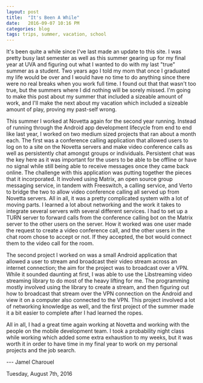 ```yaml
---
layout: post
title:  "It's Been A While"
date:   2016-09-07 10:16 PM
categories: blog
tags: trips, summer, vacation, school
---
```


It's been quite a while since I've last made an update to this site. I was pretty busy last semester as well as this summer gearing up for my final year at UVA and figuring out what I wanted to do with my last "true" summer as a student. Two years ago I told my mom that once I graduated my life would be over and I would have no time to do anything since there were no real breaks when you work full time. I found out that that wasn't too true, but the summers where I did nothing will be sorely missed. I'm going to make this post about my summer that included a sizeable amount of work, and I'll make the next about my vacation which included a sizeable amount of play, proving my past-self wrong.

This summer I worked at Novetta again for the second year running. Instead of running through the Android app development lifecycle from end to end like last year, I worked on two medium sized projects that ran about a month each. The first was a conference calling application that allowed users to log on to a site on the Novetta servers and make video conference calls as well as persistently chat amongst groups or individuals. Persistent chat was the key here as it was important for the users to be able to be offline or have no signal while still being able to receive messages once they came back online. The challenge with this application was putting together the pieces that it incorporated. It involved using Matrix, an open source group messaging service, in tandem with Freeswitch, a calling service, and Verto to bridge the two to allow video conference calling all served up from Novetta servers. All in all, it was a pretty complicated system with a lot of moving parts. I learned a lot about networking and the work it takes to integrate several servers with several different services. I had to set up a TURN server to forward calls from the conference calling bot on the Matrix server to the other users on the server. How it worked was one user made the request to create a video conference call, and the other users in the chat room chose to accept or not. If they accepted, the bot would connect them to the video call for the room.

The second project I worked on was a small Android application that allowed a user to stream and broadcast their video stream across an internet connection; the aim for the project was to broadcast over a VPN. While it sounded daunting at first, I was able to use the Libstreaming video streaming library to do most of the heavy lifting for me. The programming mostly involved using the library to create a stream, and then figuring out how to broadcast that stream over the VPN connection on the Android and view it on a computer also connected to the VPN. This project involved a lot of networking knowledge as well, and the first project of the summer made it a bit easier to complete after I had learned the ropes.

All in all, I had a great time again working at Novetta and working with the people on the mobile development team. I took a probability night class while working which added some extra exhaustion to my weeks, but it was worth it in order to have time in my final year to work on my personal projects and the job search.



--- Jamel Charouel

Tuesday, August 7th, 2016
